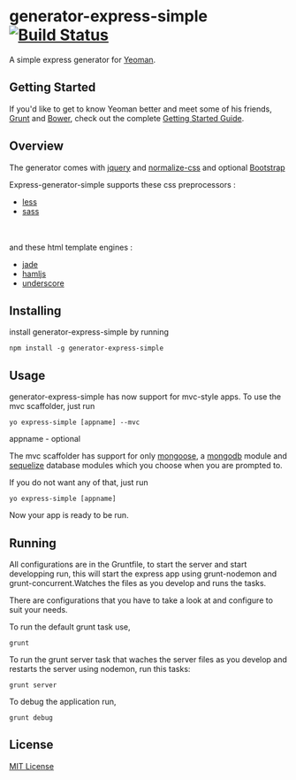 # generator-express-simple [![Build Status](https://secure.travis-ci.org/ngenerio/generator-express-simple.png?branch=master)](https://travis-ci.org/ngenerio/generator-express-simple)

A simple express generator for [Yeoman](http://yeoman.io).


## Getting Started

If you'd like to get to know Yeoman better and meet some of his friends, [Grunt](http://gruntjs.com) and [Bower](http://bower.io), check out the complete [Getting Started Guide](https://github.com/yeoman/yeoman/wiki/Getting-Started).

## Overview

The generator comes with [jquery](http://jquery.com) and [normalize-css](https://github.com/necolas/normalize.css) and optional [Bootstrap](http://getbootstrap.com)

Express-generator-simple supports these css preprocessors :

- [less](http://lesscss.org)
- [sass](http://sass-lang.com)

<br></br>and these html template engines :

- [jade](http://jade-lang.com)
- [hamljs](https://github.com/visionmedia/haml.js)
- [underscore](http://documentcloud.github.io/underscore/#template)

## Installing

install generator-express-simple by running

```shell
npm install -g generator-express-simple
```

## Usage
generator-express-simple has now support  for mvc-style apps.
To use the mvc scaffolder, just run


```shell
yo express-simple [appname] --mvc
```
appname - optional

The mvc scaffolder has support for only [mongoose](http://mongoosejs.com), a [mongodb](http://mongodb.org) module and [sequelize](http://sequelizejs.com) database modules which you choose when you are prompted to.

If you do not want any of that, just run

```shell
yo express-simple [appname]
```
Now your app is ready to be run.

## Running
All configurations are in the Gruntfile, to start the server and start developping run, this will start the express app using grunt-nodemon and grunt-concurrent.Watches the files as you develop and runs the tasks.

There are configurations that you have to take a look at and configure to suit your needs.

To run the default grunt task use,

```shell
grunt
```

To run the grunt server task that waches the server files as you develop and restarts the server using nodemon, run this tasks:

```shell
grunt server
```
To debug the application run,
```shell
grunt debug
```

## License

[MIT License](http://en.wikipedia.org/wiki/MIT_License)
